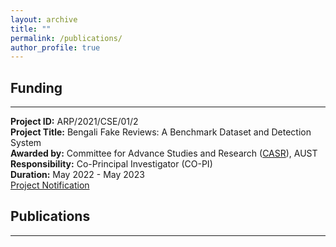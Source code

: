 ```yaml
---
layout: archive
title: ""
permalink: /publications/
author_profile: true
---
```


## Funding
----------------
<b>Project ID:</b> ARP/2021/CSE/01/2 <br />
<b>Project Title:</b> Bengali Fake Reviews: A Benchmark Dataset and Detection System<br />
<b>Awarded by:</b> Committee for Advance Studies and Research ([CASR](https://www.aust.edu/casr)), AUST<br />
<b>Responsibility:</b> Co-Principal Investigator (CO-PI)<br />
<b>Duration:</b> May 2022 - May 2023<br />
[Project Notification](https://www.aust.edu/news/1037)

## Publications
----------------

<script src="https://bibbase.org/show?bib=https%3A%2F%2Fbibbase.org%2Fnetwork%2Ffiles%2Fzx6BQtfxmRBt8jGF5&noBootstrap=1&jsonp=1"></script>

